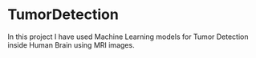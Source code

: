 # TumorDetection

In this project I have used Machine Learning models for Tumor Detection inside Human Brain using MRI images.
